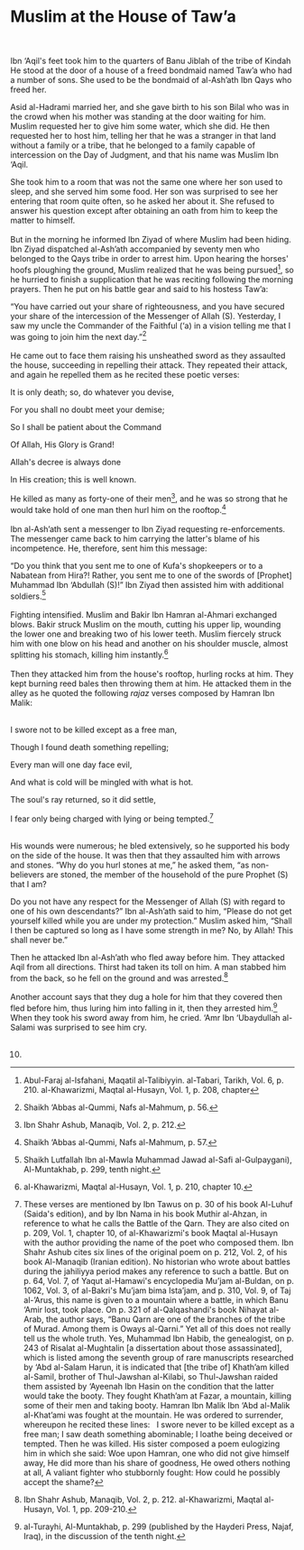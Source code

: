 Muslim at the House of Taw’a
============================

   
    
 Ibn ‘Aqil's feet took him to the quarters of Banu Jiblah of the tribe
of Kindah He stood at the door of a house of a freed bondmaid named
Taw’a who had a number of sons. She used to be the bondmaid of
al-Ash’ath Ibn Qays who freed her.

Asid al-Hadrami married her, and she gave birth to his son Bilal who was
in the crowd when his mother was standing at the door waiting for him.
Muslim requested her to give him some water, which she did. He then
requested her to host him, telling her that he was a stranger in that
land without a family or a tribe, that he belonged to a family capable
of intercession on the Day of Judgment, and that his name was Muslim Ibn
‘Aqil.

She took him to a room that was not the same one where her son used to
sleep, and she served him some food. Her son was surprised to see her
entering that room quite often, so he asked her about it. She refused to
answer his question except after obtaining an oath from him to keep the
matter to himself.  
    
 But in the morning he informed Ibn Ziyad of where Muslim had been
hiding. Ibn Ziyad dispatched al-Ash’ath accompanied by seventy men who
belonged to the Qays tribe in order to arrest him. Upon hearing the
horses' hoofs ploughing the ground, Muslim realized that he was being
pursued[^1], so he hurried to finish a supplication that he was reciting
following the morning prayers. Then he put on his battle gear and said
to his hostess Taw’a:

“You have carried out your share of righteousness, and you have secured
your share of the intercession of the Messenger of Allah (S). Yesterday,
I saw my uncle the Commander of the Faithful (‘a) in a vision telling me
that I was going to join him the next day.”[^2]  
    
 He came out to face them raising his unsheathed sword as they assaulted
the house, succeeding in repelling their attack. They repeated their
attack, and again he repelled them as he recited these poetic verses:

It is only death; so, do whatever you devise,

For you shall no doubt meet your demise;

So I shall be patient about the Command

Of Allah, His Glory is Grand!

Allah's decree is always done

In His creation; this is well known.

He killed as many as forty-one of their men[^3], and he was so strong
that he would take hold of one man then hurl him on the rooftop.[^4]  
    
 Ibn al-Ash’ath sent a messenger to Ibn Ziyad requesting
re-enforcements. The messenger came back to him carrying the latter's
blame of his incompetence. He, therefore, sent him this message:

“Do you think that you sent me to one of Kufa's shopkeepers or to a
Nabatean from Hira?! Rather, you sent me to one of the swords of
[Prophet] Muhammad Ibn ‘Abdullah (S)!” Ibn Ziyad then assisted him with
additional soldiers.[^5]  
    
 Fighting intensified. Muslim and Bakir Ibn Hamran al-Ahmari exchanged
blows. Bakir struck Muslim on the mouth, cutting his upper lip, wounding
the lower one and breaking two of his lower teeth. Muslim fiercely
struck him with one blow on his head and another on his shoulder muscle,
almost splitting his stomach, killing him instantly.[^6]  
    
 Then they attacked him from the house's rooftop, hurling rocks at him.
They kept burning reed bales then throwing them at him. He attacked them
in the alley as he quoted the following *rajaz* verses composed by
Hamran Ibn Malik:  
  

I swore not to be killed except as a free man,

Though I found death something repelling;

Every man will one day face evil,

And what is cold will be mingled with what is hot.

The soul's ray returned, so it did settle,

I fear only being charged with lying or being tempted.[^7]

   
 His wounds were numerous; he bled extensively, so he supported his body
on the side of the house. It was then that they assaulted him with
arrows and stones. “Why do you hurl stones at me,” he asked them, “as
non-believers are stoned, the member of the household of the pure
Prophet (S) that I am?

Do you not have any respect for the Messenger of Allah (S) with regard
to one of his own descendants?” Ibn al-Ash’ath said to him, “Please do
not get yourself killed while you are under my protection.” Muslim asked
him, “Shall I then be captured so long as I have some strength in me?
No, by Allah! This shall never be.”

Then he attacked Ibn al-Ash’ath who fled away before him. They attacked
Aqil from all directions. Thirst had taken its toll on him. A man
stabbed him from the back, so he fell on the ground and was
arrested.[^8]  
    
 Another account says that they dug a hole for him that they covered
then fled before him, thus luring him into falling in it, then they
arrested him.[^9] When they took his sword away from him, he cried. ‘Amr
Ibn ‘Ubaydullah al-Salami was surprised to see him cry.  
  

[^1]: Abul-Faraj al-Isfahani, Maqatil al-Talibiyyin. al-Tabari, Tarikh,
Vol. 6, p. 210. al-Khawarizmi, Maqtal al-Husayn, Vol. 1, p. 208, chapter
10.

[^2]: Shaikh ‘Abbas al-Qummi, Nafs al-Mahmum, p. 56.

[^3]: Ibn Shahr Ashub, Manaqib, Vol. 2, p. 212.

[^4]: Shaikh ‘Abbas al-Qummi, Nafs al-Mahmum, p. 57.

[^5]: Shaikh Lutfallah Ibn al-Mawla Muhammad Jawad al-Safi
al-Gulpaygani), Al-Muntakhab, p. 299, tenth night.

[^6]: al-Khawarizmi, Maqtal al-Husayn, Vol. 1, p. 210, chapter 10.

[^7]: These verses are mentioned by Ibn Tawus on p. 30 of his book
Al-Luhuf (Saida's edition), and by Ibn Nama in his book Muthir al-Ahzan,
in reference to what he calls the Battle of the Qarn. They are also
cited on p. 209, Vol. 1, chapter 10, of al-Khawarizmi's book Maqtal
al-Husayn with the author providing the name of the poet who composed
them. Ibn Shahr Ashub cites six lines of the original poem on p. 212,
Vol. 2, of his book Al-Manaqib (Iranian edition). No historian who wrote
about battles during the jahiliyya period makes any reference to such a
battle. But on p. 64, Vol. 7, of Yaqut al-Hamawi's encyclopedia Mu’jam
al-Buldan, on p. 1062, Vol. 3, of al-Bakri's Mu’jam bima Ista’jam, and
p. 310, Vol. 9, of Taj al-’Arus, this name is given to a mountain where
a battle, in which Banu ‘Amir lost, took place. On p. 321 of
al-Qalqashandi's book Nihayat al-Arab, the author says, “Banu Qarn are
one of the branches of the tribe of Murad. Among them is Oways
al-Qarni.” Yet all of this does not really tell us the whole truth. Yes,
Muhammad Ibn Habib, the genealogist, on p. 243 of Risalat al-Mughtalin
[a dissertation about those assassinated], which is listed among the
seventh group of rare manuscripts researched by ‘Abd al-Salam Harun, it
is indicated that [the tribe of] Khath’am killed al-Samil, brother of
Thul-Jawshan al-Kilabi, so Thul-Jawshan raided them assisted by ‘Ayeenah
Ibn Hasin on the condition that the latter would take the booty. They
fought Khath’am at Fazar, a mountain, killing some of their men and
taking booty. Hamran Ibn Malik Ibn ‘Abd al-Malik al-Khat’ami was fought
at the mountain. He was ordered to surrender, whereupon he recited these
lines:   I swore never to be killed except as a free man; I saw death
something abominable; I loathe being deceived or tempted. Then he was
killed. His sister composed a poem eulogizing him in which she said: Woe
upon Hamran, one who did not give himself away, He did more than his
share of goodness, He owed others nothing at all, A valiant fighter who
stubbornly fought: How could he possibly accept the shame?

[^8]: Ibn Shahr Ashub, Manaqib, Vol. 2, p. 212. al-Khawarizmi, Maqtal
al-Husayn, Vol. 1, pp. 209-210.

[^9]: al-Turayhi, Al-Muntakhab, p. 299 (published by the Hayderi Press,
Najaf, Iraq), in the discussion of the tenth night.



